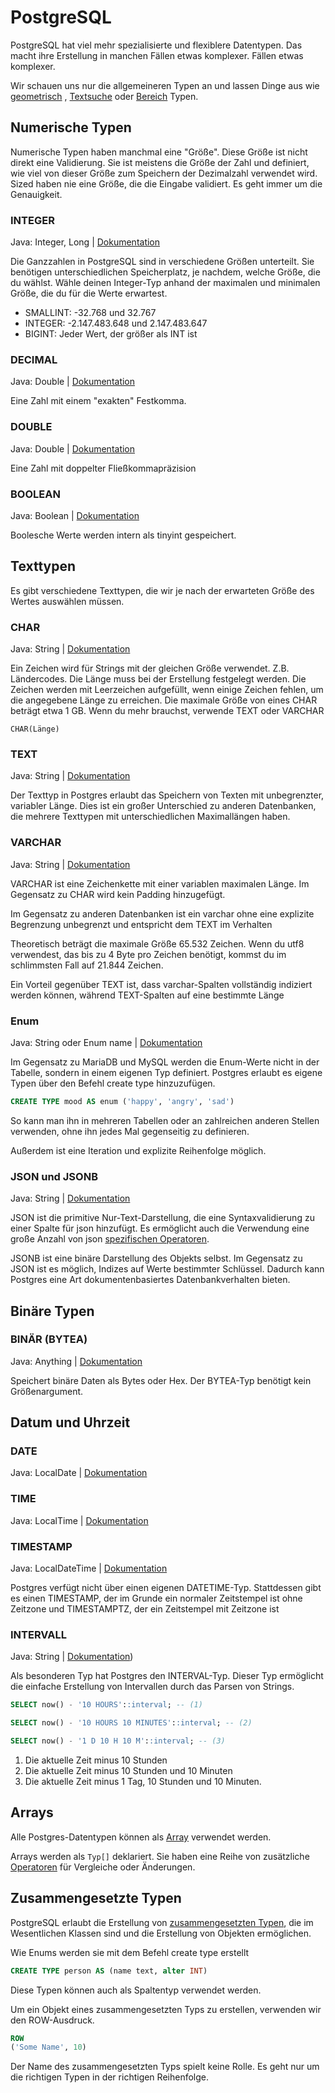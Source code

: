 # PostgreSQL

PostgreSQL hat viel mehr spezialisierte und flexiblere Datentypen. Das macht ihre Erstellung in manchen Fällen etwas komplexer.
Fällen etwas komplexer.

Wir schauen uns nur die allgemeineren Typen an und lassen Dinge aus
wie [geometrisch](https://www.postgresql.org/docs/14/datatype-geometric.html)
, [Textsuche](https://www.postgresql.org/docs/14/datatype-textsearch.html) oder
[Bereich](https://www.postgresql.org/docs/14/rangetypes.html) Typen.

## Numerische Typen

Numerische Typen haben manchmal eine "Größe". Diese Größe ist nicht direkt eine Validierung. Sie ist meistens die Größe der Zahl
und definiert, wie viel von dieser Größe zum Speichern der Dezimalzahl verwendet wird. Sized haben nie eine Größe, die die Eingabe validiert. Es geht
immer um die Genauigkeit.

### INTEGER

Java: Integer, Long | [Dokumentation](https://www.postgresql.org/docs/current/datatype-numeric.html#DATATYPE-INT)

Die Ganzzahlen in PostgreSQL sind in verschiedene Größen unterteilt. Sie benötigen unterschiedlichen Speicherplatz, je nachdem, welche 
Größe, die du
wählst. Wähle deinen Integer-Typ anhand der maximalen und minimalen Größe, die du für die Werte erwartest.

- SMALLINT: -32.768 und 32.767
- INTEGER: -2.147.483.648 und 2.147.483.647
- BIGINT: Jeder Wert, der größer als INT ist

### DECIMAL

Java: Double | [Dokumentation](https://www.postgresql.org/docs/current/datatype-numeric.html#DATATYPE-NUMERIC-DECIMAL)

Eine Zahl mit einem "exakten" Festkomma.

### DOUBLE

Java: Double | [Dokumentation](https://www.postgresql.org/docs/current/datatype-numeric.html#DATATYPE-FLOAT)

Eine Zahl mit doppelter Fließkommapräzision

### BOOLEAN

Java: Boolean | [Dokumentation](https://www.postgresql.org/docs/current/datatype-boolean.html)

Boolesche Werte werden intern als tinyint gespeichert.

## Texttypen

Es gibt verschiedene Texttypen, die wir je nach der erwarteten Größe des Wertes auswählen müssen.

### CHAR

Java: String | [Dokumentation](https://www.postgresql.org/docs/current/datatype-character.html)

Ein Zeichen wird für Strings mit der gleichen Größe verwendet. Z.B. Ländercodes. Die Länge muss bei der Erstellung festgelegt werden.
Die Zeichen werden mit Leerzeichen aufgefüllt, wenn einige Zeichen fehlen, um die angegebene Länge zu erreichen. Die maximale Größe von
eines CHAR beträgt etwa 1 GB. Wenn du mehr brauchst, verwende TEXT oder VARCHAR

`CHAR(Länge)`

### TEXT

Java: String | [Dokumentation](https://www.postgresql.org/docs/current/datatype-character.html)

Der Texttyp in Postgres erlaubt das Speichern von Texten mit unbegrenzter, variabler Länge. Dies ist ein großer Unterschied zu anderen
Datenbanken, die mehrere Texttypen mit unterschiedlichen Maximallängen haben.

### VARCHAR

Java: String | [Dokumentation](https://www.postgresql.org/docs/current/datatype-character.html)

VARCHAR ist eine Zeichenkette mit einer variablen maximalen Länge. Im Gegensatz zu CHAR wird kein Padding hinzugefügt.

Im Gegensatz zu anderen Datenbanken ist ein varchar ohne eine explizite Begrenzung unbegrenzt und entspricht dem TEXT im Verhalten

Theoretisch beträgt die maximale Größe 65.532 Zeichen. Wenn du utf8 verwendest, das bis zu 4 Byte pro Zeichen benötigt, kommst du im schlimmsten Fall auf 21.844 Zeichen.

Ein Vorteil gegenüber TEXT ist, dass varchar-Spalten vollständig indiziert werden können, während TEXT-Spalten auf eine bestimmte
Länge

### Enum

Java: String oder Enum name | [Dokumentation](https://www.postgresql.org/docs/current/datatype-enum.html)

Im Gegensatz zu MariaDB und MySQL werden die Enum-Werte nicht in der Tabelle, sondern in einem eigenen Typ definiert. Postgres erlaubt es
eigene Typen über den Befehl create type hinzuzufügen.

```sql
CREATE TYPE mood AS enum ('happy', 'angry', 'sad')
```

So kann man ihn in mehreren Tabellen oder an zahlreichen anderen Stellen verwenden, ohne ihn jedes Mal gegenseitig zu definieren.

Außerdem ist eine Iteration und explizite Reihenfolge möglich.

### JSON und JSONB

Java: String | [Dokumentation](https://www.postgresql.org/docs/current/datatype-json.html)

JSON ist die primitive Nur-Text-Darstellung, die eine Syntaxvalidierung zu einer Spalte für json hinzufügt. Es ermöglicht auch die Verwendung
eine große Anzahl von json [spezifischen Operatoren](https://www.postgresql.org/docs/current/functions-json.html).

JSONB ist eine binäre Darstellung des Objekts selbst. Im Gegensatz zu JSON ist es möglich, Indizes auf Werte bestimmter
Schlüssel. Dadurch kann Postgres eine Art dokumentenbasiertes Datenbankverhalten bieten.

## Binäre Typen

### BINÄR (BYTEA)

Java: Anything | [Dokumentation](https://www.postgresql.org/docs/current/datatype-binary.html)

Speichert binäre Daten als Bytes oder Hex. Der BYTEA-Typ benötigt kein Größenargument.

## Datum und Uhrzeit

### DATE

Java: LocalDate | [Dokumentation](https://www.postgresql.org/docs/current/datatype-datetime.html)

### TIME

Java: LocalTime | [Dokumentation](https://www.postgresql.org/docs/current/datatype-datetime.html)

### TIMESTAMP

Java: LocalDateTime | [Dokumentation](https://www.postgresql.org/docs/current/datatype-datetime.html)

Postgres verfügt nicht über einen eigenen DATETIME-Typ. Stattdessen gibt es einen TIMESTAMP, der im Grunde ein normaler Zeitstempel ist
ohne Zeitzone und TIMESTAMPTZ, der ein Zeitstempel mit Zeitzone ist

### INTERVALL

Java: String | [Dokumentation](https://www.postgresql.org/docs/current/datatype-datetime.html#DATATYPE-INTERVAL-INPUT))

Als besonderen Typ hat Postgres den INTERVAL-Typ. Dieser Typ ermöglicht die einfache Erstellung von Intervallen durch das Parsen von Strings.

```sql
SELECT now() - '10 HOURS'::interval; -- (1)

SELECT now() - '10 HOURS 10 MINUTES'::interval; -- (2)

SELECT now() - '1 D 10 H 10 M'::interval; -- (3)
```

1. Die aktuelle Zeit minus 10 Stunden
2. Die aktuelle Zeit minus 10 Stunden und 10 Minuten
3. Die aktuelle Zeit minus 1 Tag, 10 Stunden und 10 Minuten.

## Arrays

Alle Postgres-Datentypen können als [Array](https://www.postgresql.org/docs/current/arrays.html) verwendet werden.

Arrays werden als `Typ[]` deklariert. Sie haben eine Reihe von
zusätzliche [Operatoren](https://www.postgresql.org/docs/current/functions-array.html) für Vergleiche oder Änderungen.

## Zusammengesetzte Typen

PostgreSQL erlaubt die Erstellung von [zusammengesetzten Typen](https://www.postgresql.org/docs/current/rowtypes.html), die im Wesentlichen
Klassen sind und die Erstellung von Objekten ermöglichen.

Wie Enums werden sie mit dem Befehl create type erstellt

```sql
CREATE TYPE person AS (name text, alter INT)
```

Diese Typen können auch als Spaltentyp verwendet werden.

Um ein Objekt eines zusammengesetzten Typs zu erstellen, verwenden wir den ROW-Ausdruck.

```sql
ROW
('Some Name', 10)
```

Der Name des zusammengesetzten Typs spielt keine Rolle. Es geht nur um die richtigen Typen in der richtigen Reihenfolge.
